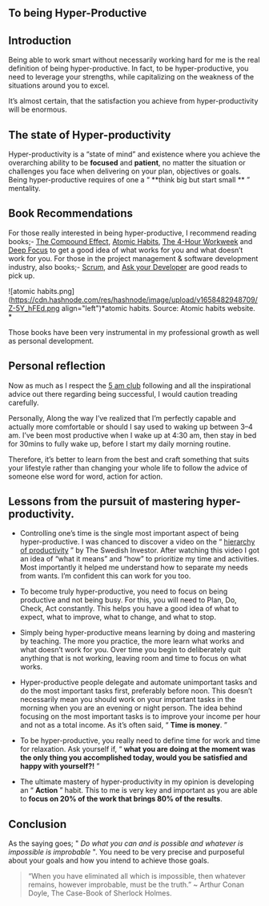 ## To being Hyper-Productive

## Introduction
Being able to work smart without necessarily working hard for me is the real definition of being hyper-productive. In fact, to be hyper-productive, you need to leverage your strengths, while capitalizing on the weakness of the situations around you to excel.

It’s almost certain, that the satisfaction you achieve from hyper-productivity will be enormous.

## The state of Hyper-productivity
Hyper-productivity is a “state of mind” and existence where you achieve the overarching ability to be **focused** and **patient**, no matter the situation or challenges you face when delivering on your plan, objectives or goals. Being hyper-productive requires of one a “ **think big but start small ** ” mentality.

## Book Recommendations
For those really interested in being hyper-productive, I recommend reading books;- [The Compound Effect](https://www.goodreads.com/en/book/show/9420697), [Atomic Habits](https://www.goodreads.com/book/show/40121378-atomic-habits), [The 4-Hour Workweek](https://www.goodreads.com/book/show/368593.The_4_Hour_Workweek) and [Deep Focus](https://www.goodreads.com/book/show/25744928-deep-work) to get a good idea of what works for you and what doesn’t work for you. For those in the project management & software development industry, also books;- [Scrum](https://www.goodreads.com/book/show/19288230-scrum), and [Ask your Developer](https://www.goodreads.com/book/show/48716700-ask-your-developer) are good reads to pick up.


![atomic habits.png](https://cdn.hashnode.com/res/hashnode/image/upload/v1658482948709/Z-5Y_hFEd.png align="left")*atomic habits. Source: Atomic habits website.
*

Those books have been very instrumental in my professional growth as well as personal development.

## Personal reflection
Now as much as I respect the [5 am club](https://www.goodreads.com/book/show/37502596-the-5-am-club) following and all the inspirational advice out there regarding being successful, I would caution treading carefully.

Personally, Along the way I’ve realized that I’m perfectly capable and actually more comfortable or should I say used to waking up between 3–4 am. I’ve been most productive when I wake up at 4:30 am, then stay in bed for 30mins to fully wake up, before I start my daily morning routine.

Therefore, it’s better to learn from the best and craft something that suits your lifestyle rather than changing your whole life to follow the advice of someone else word for word, action for action.

## Lessons from the pursuit of mastering hyper-productivity.
* Controlling one’s time is the single most important aspect of being hyper-productive. I was chanced to discover a video on the “ [hierarchy of productivity](https://www.youtube.com/watch?v=T0yiFFSH8mg&ab_channel=TheSwedishInvestor) ” by The Swedish Investor. After watching this video I got an idea of “what it means” and “how” to prioritize my time and activities. Most importantly it helped me understand how to separate my needs from wants. I’m confident this can work for you too.

* To become truly hyper-productive, you need to focus on being productive and not being busy. For this, you will need to Plan, Do, Check, Act constantly. This helps you have a good idea of what to expect, what to improve, what to change, and what to stop.

* Simply being hyper-productive means learning by doing and mastering by teaching. The more you practice, the more learn what works and what doesn’t work for you. Over time you begin to deliberately quit anything that is not working, leaving room and time to focus on what works.

* Hyper-productive people delegate and automate unimportant tasks and do the most important tasks first, preferably before noon. This doesn’t necessarily mean you should work on your important tasks in the morning when you are an evening or night person. The idea behind focusing on the most important tasks is to improve your income per hour and not as a total income. As it’s often said, “ **Time is money**. ”

* To be hyper-productive, you really need to define time for work and time for relaxation. Ask yourself if, “ **what you are doing at the moment was the only thing you accomplished today, would you be satisfied and happy with yourself?!** ”

* The ultimate mastery of hyper-productivity in my opinion is developing an “ **Action** ” habit. This to me is very key and important as you are able to **focus on 20% of the work that brings 80% of the results**.

## Conclusion
As the saying goes;  " *Do what you can and is possible and whatever is impossible is improbable* ". You need to be very precise and purposeful about your goals and how you intend to achieve those goals.

> “When you have eliminated all which is impossible, then whatever remains, however improbable, must be the truth.” ~ Arthur Conan Doyle, The Case-Book of Sherlock Holmes.
